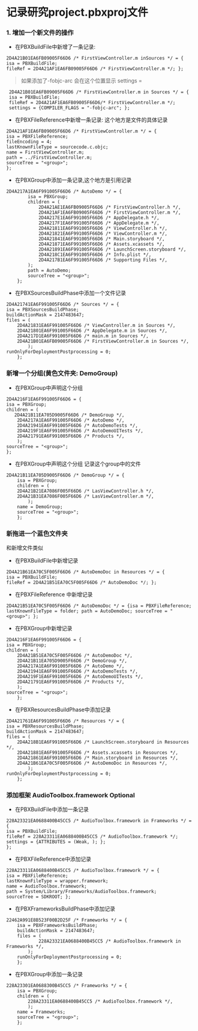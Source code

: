 # 记录研究project.pbxproj文件

### 1. 增加一个新文件的操作
* 在PBXBuildFile中新增了一条记录: 

>

    2D4A21B01EA6FB09005F66D6 /* FirstViewController.m inSources */ = {
    isa = PBXBuildFile;
    fileRef = 2D4A21AF1EA6FB09005F66D6 /* FirstViewController.m */; };


> 如果添加了-fobjc-arc 会在这个位置显示 settings = 

     2D4A21B01EA6FB09005F66D6 /* FirstViewController.m in Sources */ = {
     isa = PBXBuildFile; 
     fileRef = 2D4A21AF1EA6FB09005F66D6/* FirstViewController.m */; 
     settings = {COMPILER_FLAGS = "-fobjc-arc"; }; 
     
* 在PBXFileReference中新增一条记录: 这个地方是文件的具体记录

>
 
   	2D4A21AF1EA6FB09005F66D6 /* FirstViewController.m */ = {
   	isa = PBXFileReference; 
   	fileEncoding = 4; 
   	lastKnownFileType = sourcecode.c.objc; 
   	name = FirstViewController.m; 
   	path = ../FirstViewController.m; 
   	sourceTree = "<group>"; 
   	};

* 在PBXGroup中添加一条记录,这个地方是引用记录

> 

	2D4A217A1EA6F991005F66D6 /* AutoDemo */ = {
			isa = PBXGroup;
			children = (
				2D4A21AE1EA6FB09005F66D6 /* FirstViewController.h */,
				2D4A21AF1EA6FB09005F66D6 /* FirstViewController.m */,
				2D4A217E1EA6F991005F66D6 /* AppDelegate.h */,
				2D4A217F1EA6F991005F66D6 /* AppDelegate.m */,
				2D4A21811EA6F991005F66D6 /* ViewController.h */,
				2D4A21821EA6F991005F66D6 /* ViewController.m */,
				2D4A21841EA6F991005F66D6 /* Main.storyboard */,
				2D4A21871EA6F991005F66D6 /* Assets.xcassets */,
				2D4A21891EA6F991005F66D6 /* LaunchScreen.storyboard */,
				2D4A218C1EA6F991005F66D6 /* Info.plist */,
				2D4A217B1EA6F991005F66D6 /* Supporting Files */,
			);
			path = AutoDemo;
			sourceTree = "<group>";
		};



* 在PBXSourcesBuildPhase中添加一个文件记录

> 

    2D4A21741EA6F991005F66D6 /* Sources */ = {
    isa = PBXSourcesBuildPhase;
    buildActionMask = 2147483647;
	files = (
		2D4A21831EA6F991005F66D6 /* ViewController.m in Sources */,
		2D4A21801EA6F991005F66D6 /* AppDelegate.m in Sources */,
		2D4A217D1EA6F991005F66D6 /* main.m in Sources */,
		2D4A21B01EA6FB09005F66D6 /* FirstViewController.m in Sources */,
			);
	runOnlyForDeploymentPostprocessing = 0;
		};

### 新增一个分组(黄色文件夹: DemoGroup)
* 在PBXGroup中声明这个分组

>


    2D4A216F1EA6F991005F66D6 = {
	isa = PBXGroup;
	children = (
	   2D4A21B11EA705D9005F66D6 /* DemoGroup */,
		2D4A217A1EA6F991005F66D6 /* AutoDemo */,
		2D4A21941EA6F991005F66D6 /* AutoDemoTests */,
		2D4A219F1EA6F991005F66D6 /* AutoDemoUITests */,
		2D4A21791EA6F991005F66D6 /* Products */,
		);
	sourceTree = "<group>";
	};

* 在PBXGroup中声明这个分组 记录这个group中的文件

> 

	2D4A21B11EA705D9005F66D6 /* DemoGroup */ = {
	    isa = PBXGroup;
		children = (
		2D4A21B21EA7086F005F66D6 /* LasViewController.h */,
		2D4A21B31EA7086F005F66D6 /* LasViewController.m */,
			);
		name = DemoGroup;
		sourceTree = "<group>";
		};
### 新拖进一个蓝色文件夹 
和新增文件类似

* 在PBXBuildFile中新增记录

>

    2D4A21B61EA70C5F005F66D6 /* AutoDemoDoc in Resources */ = {
	isa = PBXBuildFile;
	fileRef = 2D4A21B51EA70C5F005F66D6 /* AutoDemoDoc */; };
 

* 在PBXFileReference 中新增记录

> 

	2D4A21B51EA70C5F005F66D6 /* AutoDemoDoc */ = {isa = PBXFileReference; lastKnownFileType = folder; path = AutoDemoDoc; sourceTree = "<group>"; };
	
* 在PBXGroup中新增记录

> 

	2D4A216F1EA6F991005F66D6 = {
	isa = PBXGroup;
	children = (
		2D4A21B51EA70C5F005F66D6 /* AutoDemoDoc */,
		2D4A21B11EA705D9005F66D6 /* DemoGroup */,
		2D4A217A1EA6F991005F66D6 /* AutoDemo */,
		2D4A21941EA6F991005F66D6 /* AutoDemoTests */,
		2D4A219F1EA6F991005F66D6 /* AutoDemoUITests */,
		2D4A21791EA6F991005F66D6 /* Products */,
		);
	sourceTree = "<group>";
		};
 
 * 在PBXResourcesBuildPhase中添加记录

> 

	2D4A21761EA6F991005F66D6 /* Resources */ = {
	isa = PBXResourcesBuildPhase;
	buildActionMask = 2147483647;
	files = (
		2D4A218B1EA6F991005F66D6 /* LaunchScreen.storyboard in Resources */,
		2D4A21881EA6F991005F66D6 /* Assets.xcassets in Resources */,
		2D4A21861EA6F991005F66D6 /* Main.storyboard in Resources */,
		2D4A21B61EA70C5F005F66D6 /* AutoDemoDoc in Resources */,
			);
	runOnlyForDeploymentPostprocessing = 0;
		};
		
### 添加框架 AudioToolbox.framework Optional

* 在PBXBuildFile中添加一条记录

> 

	228A23321EA0688400B45CC5 /* AudioToolbox.framework in Frameworks */ = {
	isa = PBXBuildFile; 
	fileRef = 228A23311EA0688400B45CC5 /* AudioToolbox.framework */; 
	settings = {ATTRIBUTES = (Weak, ); }; 
	};

* 在PBXFileReference中添加记录

> 

	228A23311EA0688400B45CC5 /* AudioToolbox.framework */ = {
	isa = PBXFileReference;
	lastKnownFileType = wrapper.framework; 
	name = AudioToolbox.framework; 
	path = System/Library/Frameworks/AudioToolbox.framework; 
	sourceTree = SDKROOT; };

* 在PBXFrameworksBuildPhase中添加记录


> 

    22462A991E8B523F00B2D25F /* Frameworks */ = {
    	isa = PBXFrameworksBuildPhase;
		buildActionMask = 2147483647;
		files = (
				228A23321EA0688400B45CC5 /* AudioToolbox.framework in Frameworks */,
			);
		runOnlyForDeploymentPostprocessing = 0;
		};
		
* 在PBXGroup中添加一条记录

> 

	228A23301EA0688300B45CC5 /* Frameworks */ = {
		isa = PBXGroup;
		children = (
			228A23311EA0688400B45CC5 /* AudioToolbox.framework */,
			);
		name = Frameworks;
		sourceTree = "<group>";
		};